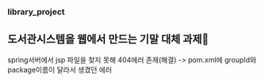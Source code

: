 ### library_project
## 도서관시스템을 웹에서 만드는 기말 대체 과제📖


spring서버에서 jsp 파일을 찾지 못해 404에러 존재(해결)
-> pom.xml에 groupId와 package이름이 달라서 생겼던 에러
